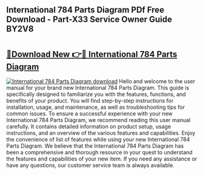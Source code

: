## International 784 Parts Diagram PDf Free Download - Part-X33 Service Owner Guide BY2V8

# <h2><a href="http://dfheq70.blite.top/?on=International+784+Parts+Diagram">🔗Download New 👉🔴 International 784 Parts Diagram</a></h2>

[![International 784 Parts Diagram download](https://i.imgur.com/lujVjoI.png)](http://dfheq70.blite.top/?on=International+784+Parts+Diagram)
Hello and welcome to the user manual for your brand new International 784 Parts Diagram. This guide is specifically designed to familiarize you with the features, functions, and benefits of your product. You will find step-by-step instructions for installation, usage, and maintenance, as well as troubleshooting tips for common issues. To ensure a successful experience with your new International 784 Parts Diagram, we recommend reading this user manual carefully. It contains detailed information on product setup, usage instructions, and an overview of the various features and capabilities. Enjoy the convenience of list of features while using your new International 784 Parts Diagram. We believe that the International 784 Parts Diagram has been a comprehensive and thorough resource in your quest to understand the features and capabilities of your new item. If you need any assistance or have any questions, our customer service team is always available.
